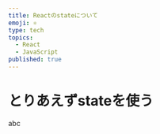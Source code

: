 ```yaml
---
title: Reactのstateについて
emoji: ⚛️
type: tech
topics:
  - React
  - JavaScript
published: true
---
```


# とりあえずstateを使う
abc

